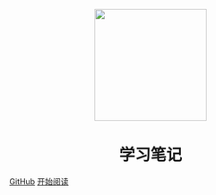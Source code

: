 <p align="center">
<img src="https://th.bing.com/th/id/R.f6105609dc377d03179a3d4882b61b1a?rik=QCyyZKmLPiGAzQ&riu=http%3a%2f%2fwww.xylxs.com.cn%2fimg%2ftour%2f2011216165321559.jpg&ehk=pe3%2fLU0Q4Q7aEVrVtxV2qY%2fhx6c1x3Kup0NW4AONt6Y%3d&risl=&pid=ImgRaw&r=0" width="200" height="200"/>
</p>
<h1 align="center">学习笔记</h1>

[GitHub](https://github.com/SMUhewei/note)
[开始阅读](README.md)




